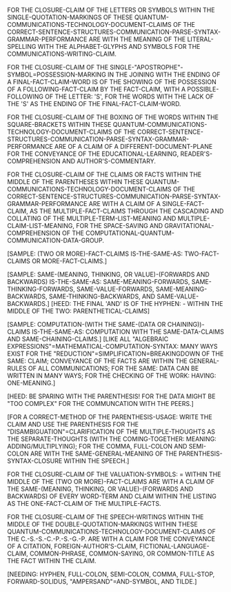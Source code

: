 FOR THE CLOSURE-CLAIM OF THE LETTERS OR SYMBOLS WITHIN THE SINGLE-QUOTATION-MARKINGS OF THESE QUANTUM-COMMUNICATIONS-TECHNOLOGY-DOCUMENT-CLAIMS OF THE CORRECT-SENTENCE-STRUCTURES-COMMUNICATION-PARSE-SYNTAX-GRAMMAR-PERFORMANCE ARE WITH THE MEANING OF THE LITERAL-SPELLING WITH THE ALPHABET-GLYPHS AND SYMBOLS FOR THE COMMUNICATIONS-WRITING-CLAIM.

FOR THE CLOSURE-CLAIM OF THE SINGLE-"APOSTROPHE"-SYMBOL=POSSESSION-MARKING IN THE JOINING WITH THE ENDING OF A FINAL-FACT-CLAIM-WORD IS OF THE SHOWING OF THE POSSESSION OF A FOLLOWING-FACT-CLAIM BY THE FACT-CLAIM, WITH A POSSIBLE-FOLLOWING OF THE LETTER: 'S', FOR THE WORDS WITH THE LACK OF THE 'S' AS THE ENDING OF THE FINAL-FACT-CLAIM-WORD.

FOR THE CLOSURE-CLAIM OF THE BOXING OF THE WORDS WITHIN THE SQUARE-BRACKETS WITHIN THESE QUANTUM-COMMUNICATIONS-TECHNOLOGY-DOCUMENT-CLAIMS OF THE CORRECT-SENTENCE-STRUCTURES-COMMUNICATION-PARSE-SYNTAX-GRAMMAR-PERFORMANCE ARE OF A CLAIM OF A DIFFERENT-DOCUMENT-PLANE FOR THE CONVEYANCE OF THE EDUCATIONAL-LEARNING, READER'S-COMPREHENSION AND AUTHOR'S-COMMENTARY.

FOR THE CLOSURE-CLAIM OF THE CLAIMS OR FACTS WITHIN THE MIDDLE OF THE PARENTHESES WITHIN THESE QUANTUM-COMMUNICATIONS-TECHNOLOGY-DOCUMENT-CLAIMS OF THE CORRECT-SENTENCE-STRUCTURES-COMMUNICATION-PARSE-SYNTAX-GRAMMAR-PERFORMANCE ARE WITH A CLAIM OF A SINGLE-FACT-CLAIM, AS THE MULTIPLE-FACT-CLAIMS THROUGH THE CASCADING AND COLLATING OF THE MULTIPLE-TERM-LIST-MEANING AND MULTIPLE-CLAIM-LIST-MEANING, FOR THE SPACE-SAVING AND GRAVITATIONAL-COMPREHENSION OF THE COMPUTATIONAL-QUANTUM-COMMUNICATION-DATA-GROUP.

[SAMPLE: (TWO OR MORE)-FACT-CLAIMS IS-THE-SAME-AS: TWO-FACT-CLAIMS OR MORE-FACT-CLAIMS.]

[SAMPLE: SAME-(MEANING, THINKING, OR VALUE)-(FORWARDS AND BACKWARDS) IS-THE-SAME-AS: SAME-MEANING-FORWARDS, SAME-THINKING-FORWARDS, SAME-VALUE-FORWARDS, SAME-MEANING-BACKWARDS, SAME-THINKING-BACKWARDS, AND SAME-VALUE-BACKWARDS.] [HEED: THE FINAL 'AND' IS OF THE HYPHEN: - WITHIN THE MIDDLE OF THE TWO: PARENTHETICAL-CLAIMS]

[SAMPLE: COMPUTATION-(WITH THE SAME-(DATA OR CHAINING))-CLAIMS IS-THE-SAME-AS: COMPUTATION WITH THE SAME-DATA-CLAIMS AND SAME-CHAINING-CLAIMS.] [LIKE ALL "ALGEBRAIC EXPRESSIONS"=MATHEMATICAL-COMPUTATION-SYNTAX: MANY WAYS EXIST FOR THE "REDUCTION"=SIMPLIFICATION=BREAKINGDOWN OF THE SAME: CLAIM; CONVEYANCE OF THE FACTS ARE WITHIN THE GENERAL-RULES OF ALL COMMUNICATIONS; FOR THE SAME: DATA CAN BE WRITTEN IN MANY WAYS; FOR THE CHECKING OF THE WORK: HAVING: ONE-MEANING.]

[HEED: BE SPARING WITH THE PARENTHESIS! FOR THE DATA MIGHT BE "TOO COMPLEX" FOR THE COMMUNCATION WITH THE PEERS.]

[FOR A CORRECT-METHOD OF THE PARENTHESIS-USAGE: WRITE THE CLAIM AND USE THE PARENTHESIS FOR THE "DISAMBIGUATION"=CLARIFICATION OF THE MULTIPLE-THOUGHTS AS THE SEPARATE-THOUGHTS (WITH THE COMING-TOGETHER: MEANING: ADDING/MULTIPLYING); FOR THE COMMA, FULL-COLON AND SEMI-COLON ARE WITH THE SAME-GENERAL-MEANING OF THE PARENTHESIS-SYNTAX-CLOSURE WITHIN THE SPEECH.]

FOR THE CLOSURE-CLAIM OF THE VALUATION-SYMBOLS: = WITHIN THE MIDDLE OF THE (TWO OR MORE)-FACT-CLAIMS ARE WITH A CLAIM OF THE SAME-(MEANING, THINKING, OR VALUE)-(FORWARDS AND BACKWARDS) OF EVERY WORD-TERM AND CLAIM WITHIN THE LISTING AS THE ONE-FACT-CLAIM OF THE MULTIPLE-FACTS.

FOR THE CLOSURE-CLAIM OF THE SPEECH-WRITINGS WITHIN THE MIDDLE OF THE DOUBLE-QUOTATION-MARKINGS WITHIN THESE QUANTUM-COMMUNICATIONS-TECHNOLOGY-DOCUMENT-CLAIMS OF THE C.-S.-S.-C.-P.-S.-G.-P. ARE WITH A CLAIM FOR THE CONVEYANCE OF A CITATION, FOREIGN-AUTHOR'S-CLAIM, FICTIONAL-LANGUAGE-CLAIM, COMMON-PHRASE, COMMON-SAYING, OR COMMON-TITLE AS THE FACT WITHIN THE CLAIM.

[NEEDING: HYPHEN, FULL-COLON, SEMI-COLON, COMMA, FULL-STOP, FORWARD-SOLIDUS, "AMPERSAND"=AND-SYMBOL, AND TILDE.]
